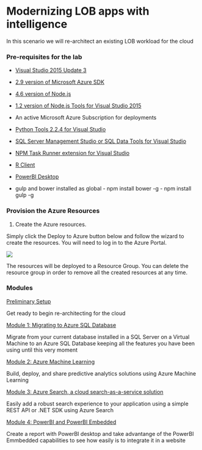 # Modernizing LOB apps with intelligence

In this scenario we will re-architect an existing LOB workload for the cloud

### Pre-requisites for the lab ###

-   [Visual Studio 2015 Update 3](https://msdn.microsoft.com/en-in/library/mt613162.aspx)

-   [2.9 version of Microsoft Azure SDK](https://azure.microsoft.com/en-us/downloads/)

-   [4.6 version of Node.js](https://nodejs.org/en/download/)

-   [1.2 version of Node.js Tools for Visual Studio 2015](https://marketplace.visualstudio.com/items?itemName=NodejsToolsforVisualStudio.NodejsTools12forVisualStudio2015)

-   An active Microsoft Azure Subscription for deployments

-   [Python Tools 2.2.4 for Visual Studio](https://github.com/Microsoft/PTVS/releases/tag/v2.2.4)

-   [SQL Server Management Studio or SQL Data Tools for Visual Studio](http://go.microsoft.com/fwlink/?LinkID=824938)

-   [NPM Task Runner extension for Visual Studio](https://visualstudiogallery.msdn.microsoft.com/8f2f2cbc-4da5-43ba-9de2-c9d08ade4941)

-   [R Client](https://msdn.microsoft.com/en-us/microsoft-r/r-client-get-started#installrclient)

-   [PowerBI Desktop](https://powerbi.microsoft.com/en-us/desktop/)

-   gulp and bower installed as global 
        - npm install bower -g
        - npm install gulp -g

### Provision the Azure Resources ###

1. Create the Azure resources.
    
  Simply click the Deploy to Azure button below and follow the wizard to create the resources. You will need to log in to the Azure Portal.
                                                                     
  <a href="https://portal.azure.com/#create/Microsoft.Template/uri/https%3A%2F%2Fraw.githubusercontent.com%2Faperezplain%2Ftemplates%2Fmaster%2Ftemplate2data.json" target="_blank">
    <img src="http://azuredeploy.net/deploybutton.png"/>
  </a>

  The resources will be deployed to a Resource Group. You can delete the resource group in order to remove all the created resources at any time.

### Modules ###

<a href="./story_0_setup/intro.md">Preliminary Setup</a>
    
  Get ready to begin re-architecting for the cloud

<a href="./story_a_azuresqldb/intro.md">Module 1: Migrating to Azure SQL Database</a>
    
  Migrate from your current database installed in a SQL Server on a Virtual Machine to an Azure SQL Database keeping all the features you have been using until this very moment
  
<a href="./story_b_azureml/intro.md">Module 2: Azure Machine Learning</a>
    
  Build, deploy, and share predictive analytics solutions using Azure Machine Learning

<a href="./story_c_azuresearch/intro.md">Module 3: Azure Search, a cloud search-as-a-service solution</a>
    
  Easily add a robust search experience to your application using a simple REST API or .NET SDK using Azure Search
 
<a href="./story_d_pbiembedded/intro.md">Module 4: PowerBI and PowerBI Embedded</a>
    
  Create a report with PowerBI desktop and take advantange of the PowerBI Emmbedded capabilities to see how easily is to integrate it in a website
